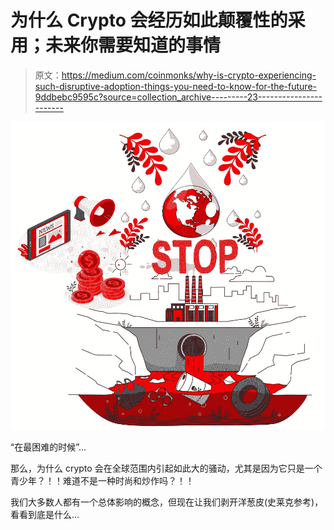 # 为什么 Crypto 会经历如此颠覆性的采用；未来你需要知道的事情

> 原文：<https://medium.com/coinmonks/why-is-crypto-experiencing-such-disruptive-adoption-things-you-need-to-know-for-the-future-9ddbebc9595c?source=collection_archive---------23----------------------->

![](img/b3b4ee02b7bf4ea1b26632221334a0b6.png)

“在最困难的时候”…

那么，为什么 crypto 会在全球范围内引起如此大的骚动，尤其是因为它只是一个青少年？！！难道不是一种时尚和炒作吗？！！

我们大多数人都有一个总体影响的概念，但现在让我们剥开洋葱皮(史莱克参考)，看看到底是什么…